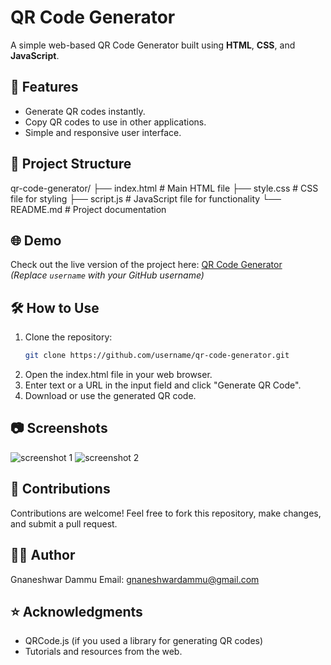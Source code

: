 # QR Code Generator

A simple web-based QR Code Generator built using **HTML**, **CSS**, and **JavaScript**.

## 🚀 Features
- Generate QR codes instantly.
- Copy QR codes to use in other applications.
- Simple and responsive user interface.

## 📂 Project Structure
qr-code-generator/
  ├── index.html # Main HTML file 
  ├── style.css # CSS file for styling 
  ├── script.js # JavaScript file for functionality 
  └── README.md # Project documentation
  
## 🌐 Demo
Check out the live version of the project here: [QR Code Generator](https://username.github.io/qr-code-generator/)  
*(Replace `username` with your GitHub username)*

## 🛠️ How to Use
1. Clone the repository:
   ```bash
   git clone https://github.com/username/qr-code-generator.git
2. Open the index.html file in your web browser.
3. Enter text or a URL in the input field and click "Generate QR Code".
4. Download or use the generated QR code.

## 📷 Screenshots
<img src="https://github.com/gnaneshwardammu/QR-Code-Generator/blob/main/Screenshot%201.png" alt="screenshot 1">
<img src="https://github.com/gnaneshwardammu/QR-Code-Generator/blob/main/Screenshot%202.png" alt="screenshot 2">

## 🤝 Contributions
Contributions are welcome! Feel free to fork this repository, make changes, and submit a pull request.

## 👨‍💻 Author
Gnaneshwar Dammu
Email: gnaneshwardammu@gmail.com

## ⭐ Acknowledgments
 - QRCode.js (if you used a library for generating QR codes)
 - Tutorials and resources from the web.

